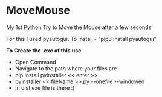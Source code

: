 # MoveMouse
My 1st Python Try to Move the Mouse after a few seconds

For this I used pyautogui. 
To install - "pip3 install pyautogui"

**To Create the .exe of this use**

- Open Command
- Navigate to the path where your files are
- pip install pyinstaller << enter >>
- pyinstaller << fileName >>.py --onefile --windowed 
- in dist exe file is there :)
